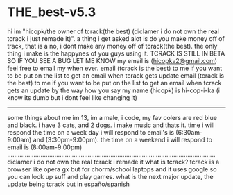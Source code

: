 # THE_best-v5.3
hi im "hicopk/the owner of tcrack(the best) (diclamer i do not own the real tcrack i just remade it)". a thing i get asked alot is do you make money off of track, that is a no, i dont make any money off of tcrack(the best). the only thing i make is the happynes of you guys using it.
TCRACK IS STILL IN BETA SO IF YOU SEE A BUG LET ME KNOW
my email is (hicopkv2@gmail.com) feel free to email my when ever. email (tcrack is the best) to me if you want to be put on the list to get an email when tcrack gets update
email (tcrack is the best) to me if you want to be put on the list to get an email when tcrack gets an update
by the way how you say my name (hicopk) is hi-cop-i-ka (i know its dumb but i dont feel like changing it)
________________________________________________________________________________________________________________________________
some things about me
im 13, im a male, i code, my fav colers are red blue and black. i have 3 cats, and 2 dogs. i make music and thats it.
time i will respond
the time on a week day i will respond to email's is (6:30am-9:00am) and (3:30pm-9:00pm). the time on a weekend i will respond to email is (8:00am-9:00pm)
.......................................................................................................................
diclamer i do not own the real tcrack i remade it
what is tcrack? tcrack is a browser like opera gx but for chorm/school laptops and it uses google so you can look up suff and play games. what is the next major update, the update being tcrack but in españo/spanish
